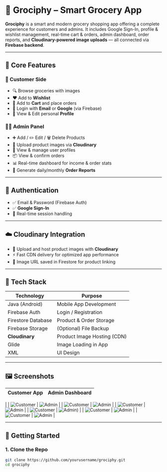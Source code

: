 # 🛒 Grociphy – Smart Grocery App

**Grociphy** is a smart and modern grocery shopping app offering a complete experience for customers and admins. It includes Google Sign-In, profile & wishlist management, real-time cart & orders, admin dashboard, order reports, and **Cloudinary-powered image uploads** — all connected via **Firebase backend**.

---

## 📱 Core Features

### 👥 Customer Side
- 🔍 Browse groceries with images
- ❤️ Add to **Wishlist**
- 🛒 Add to **Cart** and place orders
- 🔐 Login with **Email** or **Google** (via Firebase)
- 👤 View & Edit personal **Profile**

### 🧑‍💼 Admin Panel
- ➕ Add / ✏️ Edit / 🗑️ Delete Products
- 📁 Upload product images via **Cloudinary**
- 👥 View & manage user profiles
- 📦 View & confirm orders
- 📊 Real-time dashboard for income & order stats
- 📑 Generate daily/monthly **Order Reports**

---

## 🔐 Authentication

- ✅ Email & Password (Firebase Auth)
- ✅ **Google Sign-In**
- 🔄 Real-time session handling

---

## ☁️ Cloudinary Integration

- 🌄 Upload and host product images with **Cloudinary**
- ⚡ Fast CDN delivery for optimized app performance
- 📸 Image URL saved in Firestore for product linking

---

## 🧱 Tech Stack

| Technology         | Purpose                         |
|--------------------|---------------------------------|
| Java (Android)     | Mobile App Development          |
| Firebase Auth      | Login / Registration            |
| Firestore Database | Product & Order Storage         |
| Firebase Storage   | (Optional) File Backup          |
| **Cloudinary**     | Product Image Hosting (CDN)     |
| Glide              | Image Loading in App            |
| XML                | UI Design                       |

---

## 🖼️ Screenshots

| Customer App | Admin Dashboard |
|--------------|-----------------|
|
| ![Customer](https://github.com/user-attachments/assets/d1406ecc-aaa3-4f37-a342-0a5006009d80) | ![Admin](https://github.com/user-attachments/assets/4f0465b8-4069-40e2-8741-c23e46451045) |
| ![Customer](https://github.com/user-attachments/assets/0a660fef-8c9e-46d3-b99a-16c77a60edf1) | ![Admin](https://github.com/user-attachments/assets/cb1b97f5-8c04-4640-a2eb-e783b240880f) |
| ![Customer](https://github.com/user-attachments/assets/227be42a-9c95-4f70-aed6-62b84bdaadc5) | ![Admin](https://github.com/user-attachments/assets/f873bdc0-89bc-43a4-9372-65cb6a90fed1) |
| ![Customer](https://github.com/user-attachments/assets/a34152db-2e31-4460-a5b5-1758a6b94869) | ![Admin](https://github.com/user-attachments/assets/1bedc29b-a978-47e9-88d4-bad8471c7ca3)) |
| ![Customer](https://github.com/user-attachments/assets/87879585-084f-43ac-8ba7-8a3c59d53311) | ![Admin](https://github.com/user-attachments/assets/7b0fd12e-3b3d-4cf9-9ff6-351c6a3ba0e5) |
| ![Customer](https://github.com/user-attachments/assets/b3afd4ee-280b-4fff-8178-6f432416ac16) | ![Admin](https://github.com/user-attachments/assets/8dfb18cc-03a1-4f67-816b-16636cb4575c) |

---


## 🚀 Getting Started

### 1. Clone the Repo


```bash
git clone https://github.com/yourusername/grociphy.git
cd grociphy
